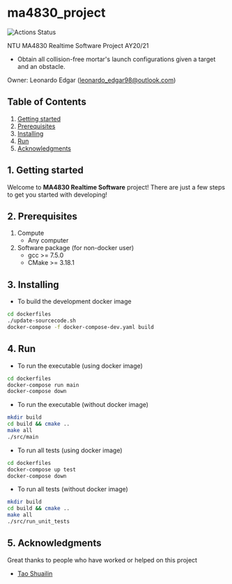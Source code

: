 # ma4830_project
![Actions Status](https://github.com/leonardoedgar/ma4830_project/workflows/Continuous%20Integration%20(CI)/badge.svg)

NTU MA4830 Realtime Software Project AY20/21
* Obtain all collision-free mortar's launch configurations given a target and an obstacle. 

Owner: Leonardo Edgar (leonardo_edgar98@outlook.com)

## Table of Contents

   1. [Getting started](#markdown-header-1-getting-started)
   2. [Prerequisites](#markdown-header-2-prerequisites)
   3. [Installing](#markdown-header-3-installing)
   4. [Run](#markdown-header-4-run)
   5. [Acknowledgments](#markdown-header-5-acknowledgments)

## 1. Getting started

Welcome to **MA4830 Realtime Software** project! There are just a few steps to get you started with developing!

## 2. Prerequisites

1. Compute
    * Any computer
2. Software package (for non-docker user)
    * gcc >= 7.5.0
    * CMake >= 3.18.1

## 3. Installing

* To build the development docker image
```bash
cd dockerfiles
./update-sourcecode.sh
docker-compose -f docker-compose-dev.yaml build
```

## 4. Run

* To run the executable (using docker image)
```bash
cd dockerfiles
docker-compose run main
docker-compose down
```

* To run the executable (without docker image)
```bash
mkdir build
cd build && cmake ..
make all
./src/main
```

* To run all tests (using docker image)
```bash
cd dockerfiles
docker-compose up test
docker-compose down
```

* To run all tests (without docker image)
```bash
mkdir build
cd build && cmake ..
make all
./src/run_unit_tests
```

## 5. Acknowledgments

Great thanks to people who have worked or helped on this project

* [Tao Shuailin](https://github.com/MENGH1)
